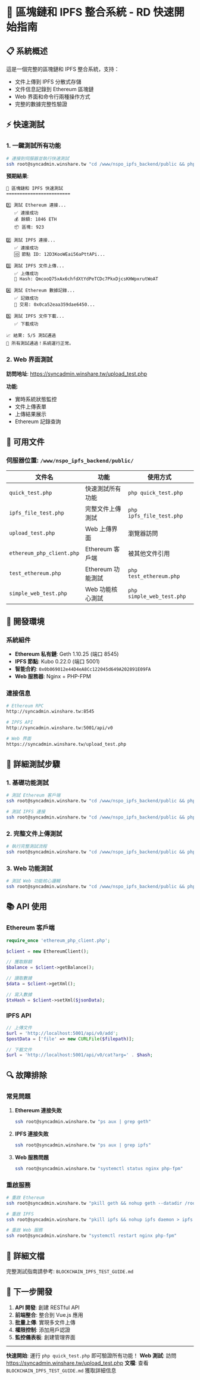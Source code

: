 # 🚀 區塊鏈和 IPFS 整合系統 - RD 快速開始指南

## 📋 系統概述

這是一個完整的區塊鏈和 IPFS 整合系統，支持：

- 文件上傳到 IPFS 分散式存儲
- 文件信息記錄到 Ethereum 區塊鏈
- Web 界面和命令行兩種操作方式
- 完整的數據完整性驗證

## ⚡ 快速測試

### 1. 一鍵測試所有功能

```bash
# 連接到伺服器並執行快速測試
ssh root@syncadmin.winshare.tw "cd /www/nspo_ipfs_backend/public && php quick_test.php"
```

**預期結果**:

```
🚀 區塊鏈和 IPFS 快速測試
========================

1️⃣ 測試 Ethereum 連接...
   ✅ 連接成功
   💰 餘額: 1846 ETH
   📦 區塊: 923

2️⃣ 測試 IPFS 連接...
   ✅ 連接成功
   🆔 節點 ID: 12D3KooWEai56aPttAPi...

3️⃣ 測試 IPFS 文件上傳...
   ✅ 上傳成功
   🔗 Hash: QmcooQ75xAx6chfdXtYdPeTCDc7PkxDjcsKHWpxrutWoAT

4️⃣ 測試 Ethereum 數據記錄...
   ✅ 記錄成功
   🔗 交易: 0x0ca52eaa359dae6450...

5️⃣ 測試 IPFS 文件下載...
   ✅ 下載成功

📈 結果: 5/5 測試通過
🎉 所有測試通過！系統運行正常。
```

### 2. Web 界面測試

**訪問地址**: https://syncadmin.winshare.tw/upload_test.php

**功能**:

- 實時系統狀態監控
- 文件上傳表單
- 上傳結果展示
- Ethereum 記錄查詢

## 📁 可用文件

### 伺服器位置: `/www/nspo_ipfs_backend/public/`

| 文件名                    | 功能              | 使用方式                  |
| ------------------------- | ----------------- | ------------------------- |
| `quick_test.php`          | 快速測試所有功能  | `php quick_test.php`      |
| `ipfs_file_test.php`      | 完整文件上傳測試  | `php ipfs_file_test.php`  |
| `upload_test.php`         | Web 上傳界面      | 瀏覽器訪問                |
| `ethereum_php_client.php` | Ethereum 客戶端   | 被其他文件引用            |
| `test_ethereum.php`       | Ethereum 功能測試 | `php test_ethereum.php`   |
| `simple_web_test.php`     | Web 功能核心測試  | `php simple_web_test.php` |

## 🔧 開發環境

### 系統組件

- **Ethereum 私有鏈**: Geth 1.10.25 (端口 8545)
- **IPFS 節點**: Kubo 0.22.0 (端口 5001)
- **智能合約**: `0x0b069012e44D4eA8Cc122045d649A202891E09FA`
- **Web 服務器**: Nginx + PHP-FPM

### 連接信息

```bash
# Ethereum RPC
http://syncadmin.winshare.tw:8545

# IPFS API
http://syncadmin.winshare.tw:5001/api/v0

# Web 界面
https://syncadmin.winshare.tw/upload_test.php
```

## 🧪 詳細測試步驟

### 1. 基礎功能測試

```bash
# 測試 Ethereum 客戶端
ssh root@syncadmin.winshare.tw "cd /www/nspo_ipfs_backend/public && php test_ethereum.php"

# 測試 IPFS 連接
ssh root@syncadmin.winshare.tw "cd /www/nspo_ipfs_backend/public && php -r 'require_once \"ipfs_file_test.php\"; \$test = new IPFSFileTest(); \$test->testIPFSConnection();'"
```

### 2. 完整文件上傳測試

```bash
# 執行完整測試流程
ssh root@syncadmin.winshare.tw "cd /www/nspo_ipfs_backend/public && php ipfs_file_test.php"
```

### 3. Web 功能測試

```bash
# 測試 Web 功能核心邏輯
ssh root@syncadmin.winshare.tw "cd /www/nspo_ipfs_backend/public && php simple_web_test.php"
```

## 📚 API 使用

### Ethereum 客戶端

```php
require_once 'ethereum_php_client.php';

$client = new EthereumClient();

// 獲取餘額
$balance = $client->getBalance();

// 讀取數據
$data = $client->getXml();

// 寫入數據
$txHash = $client->setXml($jsonData);
```

### IPFS API

```php
// 上傳文件
$url = 'http://localhost:5001/api/v0/add';
$postData = ['file' => new CURLFile($filepath)];

// 下載文件
$url = 'http://localhost:5001/api/v0/cat?arg=' . $hash;
```

## 🔍 故障排除

### 常見問題

1. **Ethereum 連接失敗**

   ```bash
   ssh root@syncadmin.winshare.tw "ps aux | grep geth"
   ```

2. **IPFS 連接失敗**

   ```bash
   ssh root@syncadmin.winshare.tw "ps aux | grep ipfs"
   ```

3. **Web 服務問題**
   ```bash
   ssh root@syncadmin.winshare.tw "systemctl status nginx php-fpm"
   ```

### 重啟服務

```bash
# 重啟 Ethereum
ssh root@syncadmin.winshare.tw "pkill geth && nohup geth --datadir /root/ethereum --networkid 12345 --http --http.addr 0.0.0.0 --http.port 8545 --http.corsdomain '*' --http.api eth,net,web3,personal --allow-insecure-unlock --unlock 0x5D640Ba7Ed0755f44331544598e8F6EA3662baD0 --password /root/password.txt --mine --miner.etherbase 0x5D640Ba7Ed0755f44331544598e8F6EA3662baD0 > geth.log 2>&1 &"

# 重啟 IPFS
ssh root@syncadmin.winshare.tw "pkill ipfs && nohup ipfs daemon > ipfs.log 2>&1 &"

# 重啟 Web 服務
ssh root@syncadmin.winshare.tw "systemctl restart nginx php-fpm"
```

## 📖 詳細文檔

完整測試指南請參考: `BLOCKCHAIN_IPFS_TEST_GUIDE.md`

## 🎯 下一步開發

1. **API 開發**: 創建 RESTful API
2. **前端整合**: 整合到 Vue.js 應用
3. **批量上傳**: 實現多文件上傳
4. **權限控制**: 添加用戶認證
5. **監控儀表板**: 創建管理界面

---

**快速開始**: 運行 `php quick_test.php` 即可驗證所有功能！
**Web 測試**: 訪問 https://syncadmin.winshare.tw/upload_test.php
**文檔**: 查看 `BLOCKCHAIN_IPFS_TEST_GUIDE.md` 獲取詳細信息
